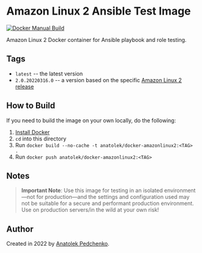 # Amazon Linux 2 Ansible Test Image

[![Docker Manual Build](https://img.shields.io/docker/automated/anatolek/docker-amazonlinux2.svg?maxAge=2592000)](https://hub.docker.com/r/anatolek/docker-amazonlinux2/)

Amazon Linux 2 Docker container for Ansible playbook and role testing.

## Tags

  - `latest` -- the latest version
  - `2.0.20220316.0` -- a version based on the specific [Amazon Linux 2 release](https://hub.docker.com/_/amazonlinux?tab=tags)

## How to Build

 If you need to build the image on your own locally, do the following:

  1. [Install Docker](https://docs.docker.com/engine/installation/)
  2. `cd` into this directory
  3. Run `docker build --no-cache -t anatolek/docker-amazonlinux2:<TAG> .`
  4. Run `docker push anatolek/docker-amazonlinux2:<TAG>`

## Notes

> **Important Note**: Use this image for testing in an isolated environment—not for production—and the settings and configuration used may not be suitable for a secure and performant production environment. Use on production servers/in the wild at your own risk!

## Author

Created in 2022 by [Anatolek Pedchenko](https://github.com/anatolek).
